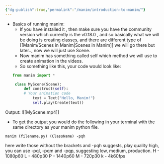 ```yaml
---
{"dg-publish":true,"permalink":"/manim/introduction-to-manim/"}
---
```


- Basics of running manim:
   - If you have installed it , then make sure you have the community version which currently is the v$0.18.0$ , and so basically what we will be doing is creating classes, and there are different type of [[Manim/Scenes in Manim\|Scenes in Manim]]  we will go there but later.., now we will just use Scene.
   - Now manim has something called self which method we will use to create animation in the videos.
   - So something like this, your code would look like:
   ```python
   from manim import *

	class MyScene(Scene):
	    def construct(self):
        # Your animation code
	        text = Text("Hello, Manim!")
	        self.play(Create(text))
	```
Output:
![[MyScene.mp4]]

- To get the output you would do the following in your terminal with the same directory as your manim python file.
```
manim (filename.py) (ClassName) -pqh 
```
here write those without the brackets and -pqh suggests, play quality high, you can use
-pql, -pqm and -pqp, suggesting low, medium, production.
H - 1080p60
L - 480p30
P - 1440p60
M - 720p30
k - 4k60fps
